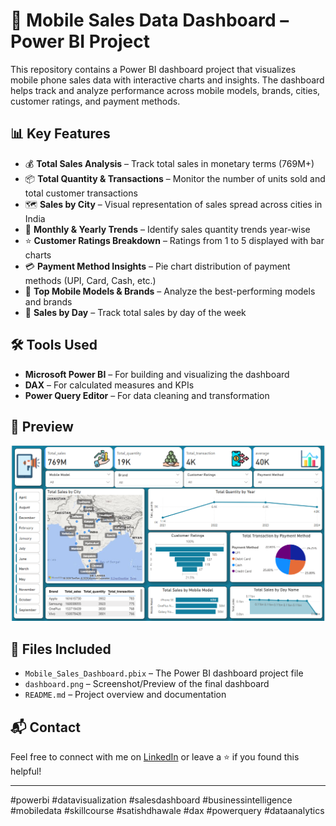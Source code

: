 # 📱 Mobile Sales Data Dashboard – Power BI Project

This repository contains a Power BI dashboard project that visualizes mobile phone sales data with interactive charts and insights. The dashboard helps track and analyze performance across mobile models, brands, cities, customer ratings, and payment methods.

## 📊 Key Features

- 💰 **Total Sales Analysis** – Track total sales in monetary terms (769M+)
- 📦 **Total Quantity & Transactions** – Monitor the number of units sold and total customer transactions
- 🗺️ **Sales by City** – Visual representation of sales spread across cities in India
- 📆 **Monthly & Yearly Trends** – Identify sales quantity trends year-wise
- ⭐ **Customer Ratings Breakdown** – Ratings from 1 to 5 displayed with bar charts
- 💳 **Payment Method Insights** – Pie chart distribution of payment methods (UPI, Card, Cash, etc.)
- 📱 **Top Mobile Models & Brands** – Analyze the best-performing models and brands
- 📅 **Sales by Day** – Track total sales by day of the week

## 🛠️ Tools Used

- **Microsoft Power BI** – For building and visualizing the dashboard
- **DAX** – For calculated measures and KPIs
- **Power Query Editor** – For data cleaning and transformation

## 📸 Preview

![Dashboard Screenshot](dashboard.png)

## 📂 Files Included

- `Mobile_Sales_Dashboard.pbix` – The Power BI dashboard project file
- `dashboard.png` – Screenshot/Preview of the final dashboard
- `README.md` – Project overview and documentation

## 📬 Contact

Feel free to connect with me on [LinkedIn](https://www.linkedin.com/) or leave a ⭐ if you found this helpful!

---

#powerbi #datavisualization #salesdashboard #businessintelligence #mobiledata #skillcourse #satishdhawale #dax #powerquery #dataanalytics
